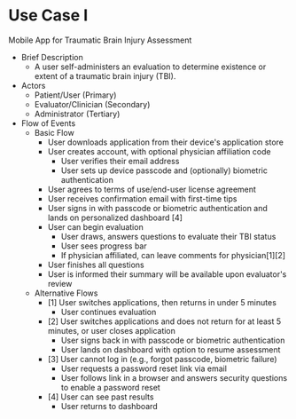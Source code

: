 # Use Case I
Mobile App for Traumatic Brain Injury Assessment

* Brief Description
  * A user self-administers an evaluation to determine existence or extent of a traumatic brain injury (TBI).
* Actors
  * Patient/User (Primary) 
  * Evaluator/Clinician (Secondary)  
  * Administrator (Tertiary)  	
* Flow of Events
    * Basic Flow 
        * User downloads application from their device's application store
        * User creates account, with optional physician affiliation code
          * User verifies their email address
          * User sets up device passcode and (optionally) biometric authentication
        * User agrees to terms of use/end-user license agreement
        * User receives confirmation email with first-time tips
        * User signs in with passcode or biometric authentication and lands on personalized dashboard [4]
        * User can begin evaluation
          * User draws, answers questions to evaluate their TBI status
          * User sees progress bar
          * If physician affiliated, can leave comments for physician[1][2]
        * User finishes all questions
        * User is informed their summary will be available upon evaluator's review
    * Alternative Flows
        * [1] User switches applications, then returns in under 5 minutes
          * User continues evaluation 
        * [2] User switches applications and does not return for at least 5 minutes, or user closes application
          * User signs back in with passcode or biometric authentication
          * User lands on dashboard with option to resume assessment
        * [3] User cannot log in (e.g., forgot passcode, biometric failure)
          * User requests a password reset link via email
          * User follows link in a browser and answers security questions to enable a password reset
        * [4] User can see past results 
          * User returns to dashboard 